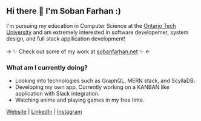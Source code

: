 ## Hi there 👋 I'm Soban Farhan :)

I'm pursuing my education in Computer Science at the [Ontario Tech University](https://ontariotechu.ca/) and am extremely interested in software developemet, system design, and full stack appllication development!</br></br>
-> ✨ Check out some of my work at [sobanfarhan.net](https://www.sobanfarhan.net/) ✨ <-

### What am I currently doing?
 -   Looking into technologies such as GraphQL, MERN stack, and ScyllaDB.
 -   Developing my own app. Currently working on a KANBAN like application with Slack integration.
 -   Watching anime and playing games in my free time.
 
[Website](https://www.sobanfarhan.net/) | [LinkedIn](https://www.linkedin.com/in/sobanfarhan/) | [Instagram](https://www.instagram.com/soban.farhan/)
